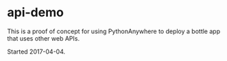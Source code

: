 # api-demo

This is a proof of concept for using PythonAnywhere to deploy a bottle app that uses other web APIs.

Started 2017-04-04.
